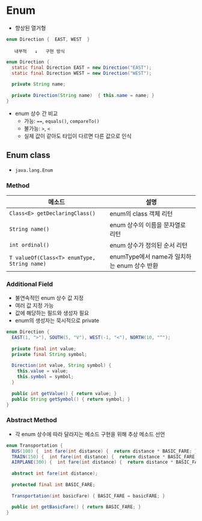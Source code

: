 # Enum

- 향상된 열거형
```java
enum Direction {  EAST, WEST  }
```
       내부적   ↓   구현 방식
```java
enum Direction {
  static final Direction EAST = new Direction("EAST");
  static final Direction WEST = new Direction("WEST");
  
  private String name;
  
  private Direction(String name)  { this.name = name; }
}
```
- enum 상수 간 비교
  - 가능: `==`, `equals()`, `compareTo()`
  - 불가능: `>`, `<`
  - 실제 값이 같아도 타입이 다르면 다른 값으로 인식

## Enum class

- `java.lang.Enum`

### Method

|메소드|설명|
|--|--|
|`Class<E> getDeclaringClass()`|enum의 class 객체 리턴|
|`String name()`|enum 상수의 이름을 문자열로 리턴|
|`int ordinal()`|enum 상수가 정의된 순서 리턴|
|`T valueOf(Class<T> enumType, String name)`|enumType에서 name과 일치하는 enum 상수 반환|

### Additional Field

- 불연속적인 enum 상수 값 지정
- 여러 값 지정 가능
- 값에 해당하는 필드와 생성자 필요
- enum의 생성자는 묵시적으로 private
```java
enum Direction {
  EAST(1, ">"), SOUTH(5, "V"), WEST(-1, "<"), NORTH(10, "^");
  
  private final int value;
  private final String symbol;
  
  Direction(int value, String symbol) {
    this.value = value;
    this.symbol = symbol;
  }
  
  public int getValue() { return value; }
  public String getSymbol() { return symbol; }
}
```

### Abstract Method

- 각 enum 상수에 따라 달라지는 메소드 구현을 위해 추상 메소드 선언
```java
enum Transportation {
  BUS(100) {  int fare(int distance) {  return distance * BASIC_FARE; }},
  TRAIN(150) {  int fare(int distance) {  return distance * BASIC_FARE; }},
  AIRPLANE(300) {  int fare(int distance) {  return distance * BASIC_FARE; }};
  
  abstract int fare(int distance);
  
  protected final int BASIC_FARE;
  
  Transportation(int basicFare) { BASIC_FARE = basicFARE; }
  
  public int getBasicFare() { return BASIC_FARE; }
}
```
